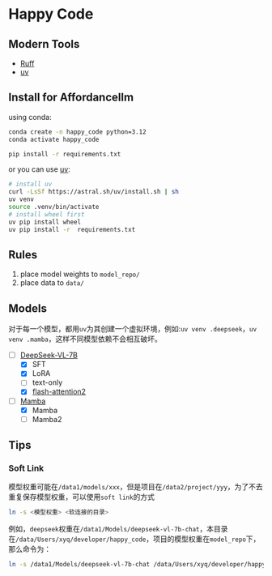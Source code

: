 # Happy Code

## Modern Tools
- [Ruff](https://github.com/astral-sh/ruff)
- [uv](https://github.com/astral-sh/uv)


## Install for Affordancellm
using conda:
```bash
conda create -n happy_code python=3.12
conda activate happy_code

pip install -r requirements.txt
```
or you can use [uv](https://github.com/astral-sh/uv):
```bash
# install uv
curl -LsSf https://astral.sh/uv/install.sh | sh
uv venv
source .venv/bin/activate
# install wheel first
uv pip install wheel
uv pip install -r  requirements.txt
```

## Rules
1. place model weights to `model_repo/`
2. place data to `data/`


## Models
对于每一个模型，都用`uv`为其创建一个虚拟环境，例如:`uv venv .deepseek`，`uv venv .mamba`，这样不同模型依赖不会相互破坏。
- [ ] [DeepSeek-VL-7B](https://github.com/deepseek-ai/DeepSeek-VL)
  - [x] SFT
  - [x] LoRA
  - [ ] text-only
  - [x] [flash-attention2](https://github.com/Dao-AILab/flash-attention)
- [ ] [Mamba](https://github.com/state-spaces/mamba)
  - [x] Mamba
  - [ ] Mamba2

## Tips
### Soft Link
模型权重可能在`/data1/models/xxx`，但是项目在`/data2/project/yyy`，为了不去重复保存模型权重，可以使用`soft link`的方式
```bash
ln -s <模型权重> <软连接的目录>
```

例如，`deepseek`权重在`/data1/Models/deepseek-vl-7b-chat`，本目录在`/data/Users/xyq/developer/happy_code`，项目的模型权重在`model_repo`下，那么命令为：
```bash
ln -s /data1/Models/deepseek-vl-7b-chat /data/Users/xyq/developer/happy_code/model_repo
```